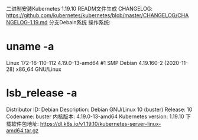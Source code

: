 二进制安装Kubernetes 1.19.10 READM文件生成
CHANGELOG: https://github.com/kubernetes/kubernetes/blob/master/CHANGELOG/CHANGELOG-1.19.md
分支Debain系统
操作系统:
# uname  -a
Linux 172-16-110-112 4.19.0-13-amd64 #1 SMP Debian 4.19.160-2 (2020-11-28) x86_64 GNU/Linux
# lsb_release -a
Distributor ID: Debian
Description:    Debian GNU/Linux 10 (buster)
Release:        10
Codename:       buster
内核版本: 4.19.0-13-amd64
Kubernetes version: 1.19.10
下载软件包地址: https://dl.k8s.io/v1.19.10/kubernetes-server-linux-amd64.tar.gz
